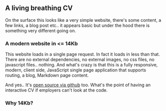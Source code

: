 ## A living breathing CV

On the surface this looks like a very simple website, there's some content, a few links, a blog post etc.. it appears basic but under the hood there is something very different going on. 

### A modern website in &lt;= 14Kb
This website loads in a single page request. In fact it loads in less than that. There are no external dependencies, no external images, no css files, no javascript files.. nothing. And what's crazy is that this is a fully responsive, modern, client side, JavaScript single page application that supports routing, a blog, Markdown page content.

And yes.. It's [open source via github](https://github.com/jaetask/minimal-14kb-website) too. What's the point of having an interactive CV if employers can't look at the code. 


### Why 14Kb?

